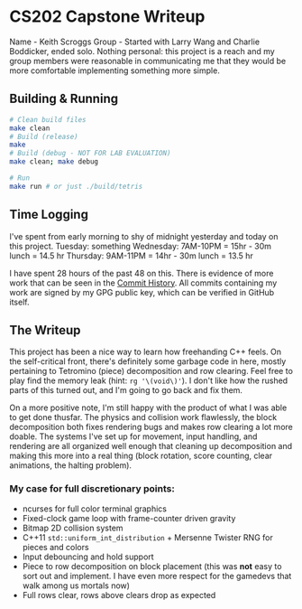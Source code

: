 # CS202 Capstone Writeup

Name - Keith Scroggs
Group - Started with Larry Wang and Charlie Boddicker, ended solo. Nothing personal: this project is a reach and my group members were reasonable in communicating me that they would be more comfortable implementing something more simple.

## Building & Running
```sh
# Clean build files
make clean
# Build (release)
make
# Build (debug - NOT FOR LAB EVALUATION)
make clean; make debug

# Run
make run # or just ./build/tetris
```

## Time Logging
I've spent from early morning to shy of midnight yesterday and today on this project.
Tuesday: something
Wednesday: 7AM-10PM = 15hr - 30m lunch = 14.5 hr
Thursday: 9AM-11PM = 14hr - 30m lunch = 13.5 hr

I have spent 28 hours of the past 48 on this. There is evidence of more work that can be seen in the [Commit History](https://github.com/very-amused).
All commits containing my work are signed by my GPG public key, which can be verified in GitHub itself.

## The Writeup
This project has been a nice way to learn how freehanding C++ feels. On the self-critical front, there's definitely some garbage code in here, mostly pertaining to Tetromino (piece) decomposition and row clearing. Feel free to play find the memory leak (hint: `rg '\(void\)'`). I don't like how the rushed parts of this turned out, and I'm going to go back and fix them.

On a more positive note, I'm still happy with the product of what I was able to get done thusfar. The physics and collision work flawlessly, the block decomposition both fixes rendering bugs and makes row clearing a lot more doable. The systems I've set up for movement, input handling, and rendering are all organized well enough that cleaning up decomposition and making this more into a real thing (block rotation, score counting, clear animations, the halting problem).

### My case for full discretionary points:
- ncurses for full color terminal graphics
- Fixed-clock game loop with frame-counter driven gravity
- Bitmap 2D collision system
- C++11 `std::uniform_int_distribution` + Mersenne Twister RNG for pieces and colors
- Input debouncing and hold support
- Piece to row decomposition on block placement (this was **not** easy to sort out and implement. I have even more respect for the gamedevs that walk among us mortals now)
- Full rows clear, rows above clears drop as expected
